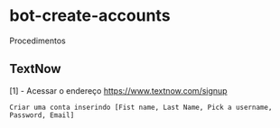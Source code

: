 # bot-create-accounts

Procedimentos

## TextNow

[1] - Acessar o endereço https://www.textnow.com/signup 

```
Criar uma conta inserindo [Fist name, Last Name, Pick a username, Password, Email]
```

